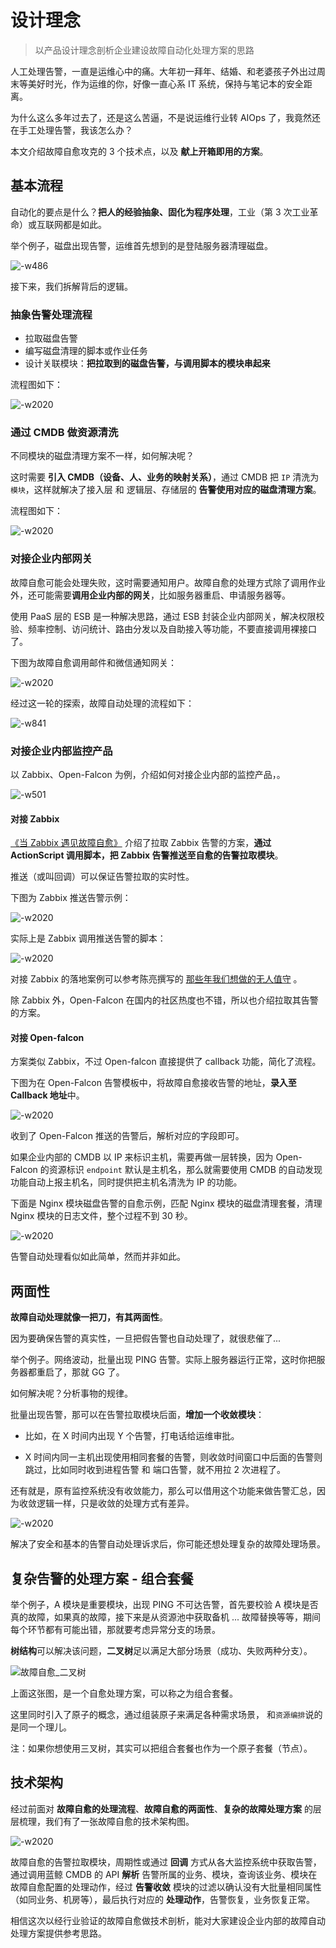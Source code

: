 # 设计理念

> 以产品设计理念剖析企业建设故障自动化处理方案的思路

人工处理告警，一直是运维心中的痛。大年初一拜年、结婚、和老婆孩子外出过周末等美好时光，作为运维的你，好像一直心系 IT 系统，保持与笔记本的安全距离。

为什么这么多年过去了，还是这么苦逼，不是说运维行业转 AIOps 了，我竟然还在手工处理告警，我该怎么办？

本文介绍故障自愈攻克的 3 个技术点，以及 **献上开箱即用的方案**。

## 基本流程

自动化的要点是什么？**把人的经验抽象、固化为程序处理**，工业（第 3 次工业革命）或互联网都是如此。

举个例子，磁盘出现告警，运维首先想到的是登陆服务器清理磁盘。

![-w486](../assets/人工处理故障.jpg)

接下来，我们拆解背后的逻辑。

### 抽象告警处理流程

- 拉取磁盘告警
- 编写磁盘清理的脚本或作业任务
- 设计关联模块：**把拉取到的磁盘告警，与调用脚本的模块串起来**

流程图如下：

![-w2020](../assets/15258541375579.jpg)

### 通过 CMDB 做资源清洗

不同模块的磁盘清理方案不一样，如何解决呢？

这时需要 **引入 CMDB（设备、人、业务的映射关系）**，通过 CMDB 把 `IP` 清洗为 `模块`，这样就解决了接入层 和 逻辑层、存储层的 **告警使用对应的磁盘清理方案**。

流程图如下：

![-w2020](../assets/15258758921030.jpg)


### 对接企业内部网关
故障自愈可能会处理失败，这时需要通知用户。故障自愈的处理方式除了调用作业外，还可能需要**调用企业内部的网关**，比如服务器重启、申请服务器等。

使用 PaaS 层的 ESB 是一种解决思路，通过 ESB 封装企业内部网关，解决权限校验、频率控制、访问统计、路由分发以及自助接入等功能，不要直接调用裸接口了。

下图为故障自愈调用邮件和微信通知网关：

![-w2020](../assets/15259298974386.jpg)

经过这一轮的探索，故障自动处理的流程如下：

![-w841](../assets/15681876961325.jpg)

### 对接企业内部监控产品
以 Zabbix、Open-Falcon 为例，介绍如何对接企业内部的监控产品，。

![-w501](../assets/15259239221282.jpg)

#### 对接 Zabbix
[《当 Zabbix 遇见故障自愈》](https://mp.weixin.qq.com/s/kZzLv2QOQvtX7Bim5n-NJQ) 介绍了拉取 Zabbix 告警的方案，**通过 ActionScript 调用脚本，把 Zabbix 告警推送至自愈的告警拉取模块**。

推送（或叫回调）可以保证告警拉取的实时性。

下图为 Zabbix 推送告警示例：

![-w2020](../assets/15259220015727.jpg)

实际上是 Zabbix 调用推送告警的脚本：

![-w2020](../assets/15259220758436.jpg)

对接 Zabbix 的落地案例可以参考陈亮撰写的 [那些年我们想做的无人值守](https://mp.weixin.qq.com/s/MX74-vDEOkFA0Om6WDrwYQ) 。

除 Zabbix 外，Open-Falcon 在国内的社区热度也不错，所以也介绍拉取其告警的方案。

#### 对接 Open-falcon
方案类似 Zabbix，不过 Open-falcon 直接提供了 callback 功能，简化了流程。

下图为在 Open-Falcon 告警模板中，将故障自愈接收告警的地址，**录入至 Callback 地址**中。

![-w2020](../assets/15259229587200.jpg)

收到了 Open-Falcon 推送的告警后，解析对应的字段即可。

如果企业内部的 CMDB 以 IP 来标识主机，需要再做一层转换，因为 Open-Falcon 的资源标识 `endpoint` 默认是主机名，那么就需要使用 CMDB 的自动发现功能自动上报主机名，同时提供把主机名清洗为 IP 的功能。

下面是 Nginx 模块磁盘告警的自愈示例，匹配 Nginx 模块的磁盘清理套餐，清理 Nginx 模块的日志文件，整个过程不到 30 秒。

![-w2020](../assets/15259231536432.jpg)

告警自动处理看似如此简单，然而并非如此。

## 两面性

**故障自动处理就像一把刀，有其两面性**。

因为要确保告警的真实性，一旦把假告警也自动处理了，就很悲催了...

举个例子。网络波动，批量出现 PING 告警。实际上服务器运行正常，这时你把服务器都重启了，那就 GG 了。

如何解决呢？分析事物的规律。

批量出现告警，那可以在告警拉取模块后面，**增加一个收敛模块**：

- 比如，在 X 时间内出现 Y 个告警，打电话给运维审批。

- X 时间内同一主机出现使用相同套餐的告警，则收敛时间窗口中后面的告警则跳过，比如同时收到进程告警 和  端口告警，就不用拉 2 次进程了。

还有就是，原有监控系统没有收敛能力，那么可以借用这个功能来做告警汇总，因为收敛逻辑一样，只是收敛的处理方式有差异。

![-w2020](../assets/15259261288161.jpg)

解决了安全和基本的告警自动处理诉求后，你可能还想处理复杂的故障处理场景。

## 复杂告警的处理方案 - 组合套餐

举个例子，A 模块是重要模块，出现 PING 不可达告警，首先要校验 A 模块是否真的故障，如果真的故障，接下来是从资源池中获取备机 ...  故障替换等等，期间每个环节都有可能出错，那就要考虑异常分支的场景。

**树结构**可以解决该问题，**二叉树**足以满足大部分场景（成功、失败两种分支）。

![故障自愈_二叉树](../assets/%E6%95%85%E9%9A%9C%E8%87%AA%E6%84%88_%E4%BA%8C%E5%8F%89%E6%A0%91.png)

上面这张图，是一个自愈处理方案，可以称之为组合套餐。

这里同时引入了原子的概念，通过组装原子来满足各种需求场景， 和`资源编排`说的是同一个理儿。

注：如果你想使用三叉树，其实可以把组合套餐也作为一个原子套餐（节点）。

## 技术架构

经过前面对 **故障自愈的处理流程**、**故障自愈的两面性**、**复杂的故障处理方案** 的层层梳理，我们有了一张故障自愈的技术架构图。

![-w2020](../assets/15258544840664.jpg)

故障自愈的告警拉取模块，周期性或通过 **回调** 方式从各大监控系统中获取告警，通过调用蓝鲸 CMDB 的 API **解析** 告警所属的业务、模块，查询该业务、模块在故障自愈配置的处理动作，经过 **告警收敛** 模块的过滤以确认没有大批量相同属性（如同业务、机房等），最后执行对应的 **处理动作**，告警恢复，业务恢复正常。

相信这次以经行业验证的故障自愈做技术剖析，能对大家建设企业内部的故障自动处理方案提供参考思路。
